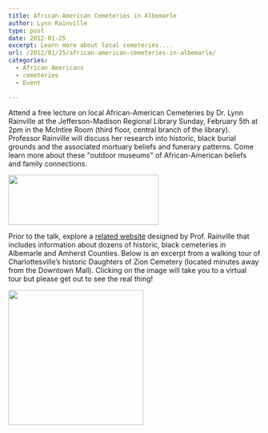 ```yaml
---
title: African-American Cemeteries in Albemarle
author: Lynn Rainville
type: post
date: 2012-01-25
excerpt: Learn more about local cemeteries....
url: /2012/01/25/african-american-cemeteries-in-albemarle/
categories:
  - African Americans
  - cemeteries
  - Event

---
```

<p style="text-align: left;">
  Attend a free lecture on local African-American Cemeteries by Dr. Lynn Rainville at the Jefferson-Madison Regional Library Sunday, February 5th at 2pm in the McIntire Room (third floor, central branch of the library). Professor Rainville will discuss her research into historic, black burial grounds and the associated mortuary beliefs and funerary patterns. Come learn more about these "outdoor museums" of African-American beliefs and family connections.
</p>

[<img class="size-medium wp-image-339  alignleft" title="cemtalk" src="http://www.locohistory.org/blog/albemarle/wp-content/uploads/2012/01/cemtalk-300x100.jpg" alt="" width="300" height="100" />][1]

Prior to the talk, explore a [related website][2] designed by Prof. Rainville that includes information about dozens of historic, black cemeteries in Albemarle and Amherst Counties. Below is an excerpt from a walking tour of Charlottesville&#8217;s historic Daughters of Zion Cemetery (located minutes away from the Downtown Mall). Clicking on the image will take you to a virtual tour but please get out to see the real thing!
  
[<img class="alignnone size-medium wp-image-352" title="doz_wakingtour2" src="http://www.locohistory.org/blog/albemarle/wp-content/uploads/2012/01/doz_wakingtour2.jpg" alt="" width="270" height="270" />][3]

 [1]: http://www.locohistory.org/blog/albemarle/wp-content/uploads/2012/01/cemtalk.jpg
 [2]: http://www2.vcdh.virginia.edu/cem/
 [3]: http://www.locohistory.org/blog/albemarle/wp-content/uploads/2012/01/doz_wakingtour2.jpg
